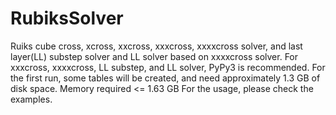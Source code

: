 # RubiksSolver
Ruiks cube cross, xcross, xxcross, xxxcross, xxxxcross solver, and last layer(LL) substep solver and LL solver based on xxxxcross solver.
For xxxcross, xxxxcross, LL substep, and LL solver, PyPy3 is recommended.
For the first run, some tables will be created, and need approximately 1.3 GB of disk space.
Memory required <= 1.63 GB
For the usage, please check the examples.

